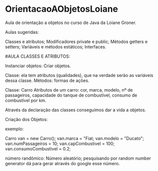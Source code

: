 # OrientacaoAObjetosLoiane
Aula de orientação a objetos no curso de Java da Loiane Groner. 

Aulas sugeridas: 

Classes e atributos;
Modificadores private e public; 
Métodos getters e setters;
Variáveis e métodos estáticos;
Interfaces. 

#AULA CLASSES E ATRIBUTOS:

Instanciar objetos: Criar objetos.

Classe: ela tem atributos (qualidades), que na verdade serão as variáveis dessa classe. 
Métodos: formas de ações. 

Classe: Carro
Atributos de um carro: cor, marca, modelo, nº de passageiros, capacidade do tanque de combustível, consumo de combustível por km.

Através da declaração das classes conseguimos dar a vida a objetos.

Criação dos Objetos:

exemplo: 

Carro van = new Carro();
van.marca = "Fiat;
van.modelo = "Ducato";
van.numPassageiros = 10;
van.capCombustivel = 100;
van.consumoCombustivel = 0.2;

número randômico: Número aleatório; pesquisando por random number generator dá para gerar através do google esse número. 










